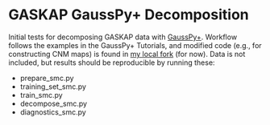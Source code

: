 # GASKAP GaussPy+ Decomposition

Initial tests for decomposing GASKAP data with  [GaussPy+](https://github.com/mriener/gausspyplus). Workflow follows the examples in the GaussPy+ Tutorials, and modified code (e.g., for constructing CNM maps) is found in [my local fork](https://github.com/cmurray-astro/gausspyplus/blob/master/gausspyplus/decompose.py) (for now). Data is not included, but results should be reproducible by running these: 

* prepare_smc.py
* training_set_smc.py
* train_smc.py
* decompose_smc.py
* diagnostics_smc.py


